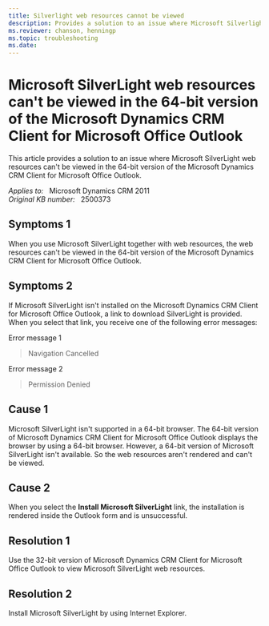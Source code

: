 ```yaml
---
title: Silverlight web resources cannot be viewed
description: Provides a solution to an issue where Microsoft Silverlight web resources can't be viewed in the 64-bit version of the Microsoft Dynamics CRM Client for Microsoft Office Outlook.
ms.reviewer: chanson, henningp
ms.topic: troubleshooting
ms.date: 
---
```

# Microsoft SilverLight web resources can't be viewed in the 64-bit version of the Microsoft Dynamics CRM Client for Microsoft Office Outlook

This article provides a solution to an issue where Microsoft SilverLight web resources can't be viewed in the 64-bit version of the Microsoft Dynamics CRM Client for Microsoft Office Outlook.

_Applies to:_ &nbsp; Microsoft Dynamics CRM 2011  
_Original KB number:_ &nbsp; 2500373

## Symptoms 1

When you use Microsoft SilverLight together with web resources, the web resources can't be viewed in the 64-bit version of the Microsoft Dynamics CRM Client for Microsoft Office Outlook.

## Symptoms 2

If Microsoft SilverLight isn't installed on the Microsoft Dynamics CRM Client for Microsoft Office Outlook, a link to download SilverLight is provided. When you select that link, you receive one of the following error messages:

Error message 1  
> Navigation Cancelled

Error message 2  

> Permission Denied

## Cause 1

Microsoft SilverLight isn't supported in a 64-bit browser. The 64-bit version of Microsoft Dynamics CRM Client for Microsoft Office Outlook displays the browser by using a 64-bit browser. However, a 64-bit version of Microsoft SilverLight isn't available. So the web resources aren't rendered and can't be viewed.

## Cause 2

When you select the **Install Microsoft SilverLight** link, the installation is rendered inside the Outlook form and is unsuccessful.

## Resolution 1

Use the 32-bit version of Microsoft Dynamics CRM Client for Microsoft Office Outlook to view Microsoft SilverLight web resources.

## Resolution 2

Install Microsoft SilverLight by using Internet Explorer.
